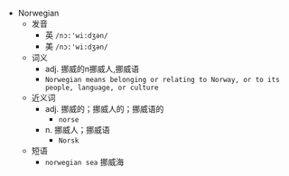 - Norwegian
  - 发音
    - 英 `/nɔ:'wi:dʒən/`
    - 美 `/nɔ:'wi:dʒən/`
  - 词义
    - adj. 挪威的n挪威人,挪威语
    - `Norwegian means belonging or relating to Norway, or to its people, language, or culture`
  - 近义词
    - adj. 挪威的；挪威人的；挪威语的
      - `norse`
    - n. 挪威人；挪威语
      - `Norsk`
  - 短语
    - `norwegian sea` 挪威海 

